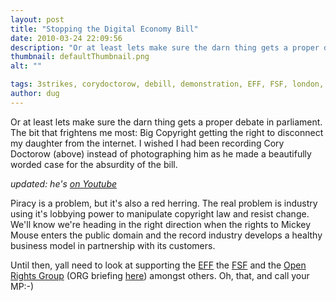 ```yaml
---
layout: post
title: "Stopping the Digital Economy Bill"
date: 2010-03-24 22:09:56
description: "Or at least lets make sure the darn thing gets a proper debate in parliament. The bit that frightens me most --  Big Copyright getting the right to disconnect my daughter from the internet. I wished I had been recording Cory&#8230;"
thumbnail: defaultThumbnail.png
alt: ""

tags: 3strikes, corydoctorow, debill, demonstration, EFF, FSF, london, openrightsgroup, org, peterbloodymandelson, protest, westminster
author: dug
---
```


<p>Or at least lets make sure the darn thing gets a proper debate in parliament. The bit that frightens me most: Big Copyright getting the right to disconnect my daughter from the internet. I wished I had been recording Cory Doctorow (above) instead of photographing him as he made a beautifully worded case for the absurdity of the bill.</p>

<p><i>updated: he's <a href="http://www.youtube.com/watch?v=ILwnY1RqS64&amp;feature=player_embedded">on Youtube</a></i></p>

<p>Piracy is a problem, but it's also a red herring. The real problem is industry using it's lobbying power to manipulate copyright law and resist change. We'll know we're heading in the right direction when the rights to Mickey Mouse enters the public domain and the record industry develops a healthy business model in partnership with its customers.</p>

<p>Until then, yall need to look at supporting the <a href="http://eff.org"><span class="caps">EFF</span></a> the <a href="http://fsf.org"><span class="caps">FSF</span></a> and the <a href="http://www.openrightsgroup.org/">Open Rights Group</a> (ORG briefing <a href="http://www.openrightsgroup.org/ourwork/reports/brief-on-digital-economy-bill">here</a>) amongst others. Oh, that, and call your MP:-)</p>
